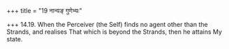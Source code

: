 +++
title = "19 नान्यङ् गुणेभ्यः"

+++
14.19. When the Perceiver (the Self) finds no agent other than the
Strands, and realises That which is beyond the Strands, then he attains
My state.
